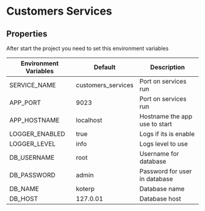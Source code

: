 # Customers Services

## Properties

After start the project you need to set this environment variables

| Environment Variables | Default            | Description          				 |
|-----------------------|--------------------|-------------------------------|
| SERVICE_NAME          | customers_services | Port on services run          |
| APP_PORT              | 9023      		     | Port on services run          |
| APP_HOSTNAME          | localhost 		     | Hostname the app use to start |
| LOGGER_ENABLED        | true      		     | Logs if its is enable         |
| LOGGER_LEVEL          | info      		 		 | Logs level to use             |
| DB_USERNAME           | root      		 		 | Username for database         |
| DB_PASSWORD           | admin     		 		 | Password for user in database |
| DB_NAME               | koterp    	 	 		 | Database name                 |
| DB_HOST               | 127.0.01  		     | Database host                 |

